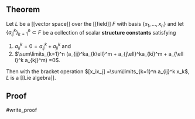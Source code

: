 ## Theorem
Let $L$ be a [[vector space]] over the [[field]] $F$ with basis $\{x_1,\dots,x_n\}$ and let $\{a_{ij}^k\}_{k=1}^n\subset F$ be a collection of scalar **structure constants** satisfying
1. $a_{ii}^k= 0 = a_{ij}^k + a_{ji}^k$ and
2. $\sum\limits_{k=1}^n (a_{ij}^ka_{k\ell}^m + a_{j\ell}^ka_{ki}^m + a_{\ell i}^k a_{kj}^m) =0$.

Then with the bracket operation $[x_ix_j] =\sum\limits_{k=1}^n a_{ij}^k x_k$, $L$ is a [[Lie algebra]].
## Proof
#write_proof 
